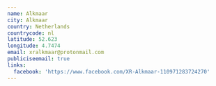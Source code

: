 ```yaml
---
name: Alkmaar
city: Alkmaar
country: Netherlands
countrycode: nl
latitude: 52.623
longitude: 4.7474
email: xralkmaar@protonmail.com
publiciseemail: true
links:
  facebook: 'https://www.facebook.com/XR-Alkmaar-110971283724270'
---
```


